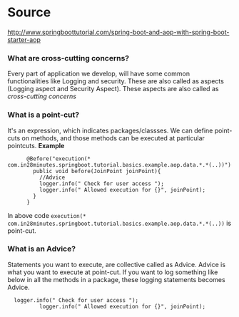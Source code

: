 # Source
http://www.springboottutorial.com/spring-boot-and-aop-with-spring-boot-starter-aop


### What are cross-cutting concerns?
Every part of application we develop, will have some common functionalities like Logging and security. These are also called as aspects (Logging aspect and Security Aspect). These aspects are also called as *cross-cutting concerns*

### What is a point-cut?
It's an expression, which indicates packages/classses. 
We can define point-cuts on methods, and those methods can be executed at particular pointcuts.
**Example** 
``` 
      @Before("execution(* com.in28minutes.springboot.tutorial.basics.example.aop.data.*.*(..))")
        public void before(JoinPoint joinPoint){
          //Advice
          logger.info(" Check for user access ");
          logger.info(" Allowed execution for {}", joinPoint);
        }
      } 
``` 
In above code `execution(* com.in28minutes.springboot.tutorial.basics.example.aop.data.*.*(..))` is point-cut.

### What is an Advice?
Statements you want to execute, are collective called as Advice. Advice is what you want to execute at point-cut.
If you want to log something like below in all the methods in a package, these logging statements becomes Advice.
```
  logger.info(" Check for user access ");
          logger.info(" Allowed execution for {}", joinPoint);
```
